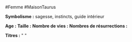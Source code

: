 #Femme #MaisonTaurus

**Symbolisme :** sagesse, instincts, guide intérieur

**Age :**
**Taille :**
**Nombre de vies :**
**Nombres de résurrections :**

**Titres :** 
"
"

